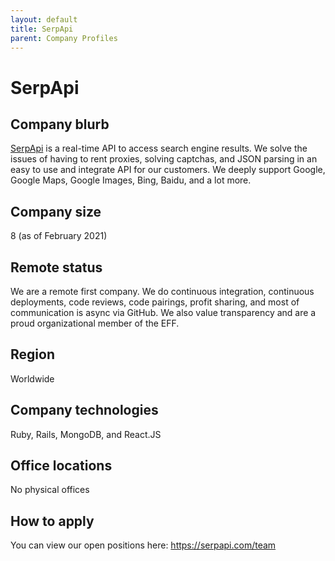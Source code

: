 ```yaml
---
layout: default
title: SerpApi
parent: Company Profiles
---
```


# SerpApi

## Company blurb

[SerpApi](https://serpapi.com/) is a real-time API to access search engine results. We solve the issues of having to rent proxies, solving captchas, and JSON parsing in an easy to use and integrate API for our customers. We deeply support Google, Google Maps, Google Images, Bing, Baidu, and a lot more.

## Company size

8 (as of February 2021)

## Remote status

We are a remote first company. We do continuous integration, continuous deployments, code reviews, code pairings, profit sharing, and most of communication is async via GitHub. We also value transparency and are a proud organizational member of the EFF.

## Region

Worldwide

## Company technologies

Ruby, Rails, MongoDB, and React.JS

## Office locations

No physical offices

## How to apply

You can view our open positions here: https://serpapi.com/team
